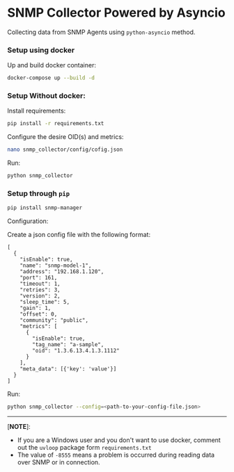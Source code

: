 # SNMP Collector Powered by Asyncio

Collecting data from SNMP Agents using `python-asyncio` method.

### Setup using docker

Up and build docker container:
```bash
docker-compose up --build -d
```

### Setup Without docker:

Install requirements: 

```bash
pip install -r requirements.txt
```

Configure the desire OID(s) and metrics: 

```bash
nano snmp_collector/config/cofig.json
```

Run:

```bash
python snmp_collector
```

### Setup through `pip`

```bash
pip install snmp-manager
```
Configuration:

Create a json config file with the following format:

```
[
  {
    "isEnable": true,
    "name": "snmp-model-1",
    "address": "192.168.1.120",
    "port": 161,
    "timeout": 1,
    "retries": 3,
    "version": 2,
    "sleep_time": 5,
    "gain": 1,
    "offset": 0,
    "community": "public",
    "metrics": [
      {
        "isEnable": true,
        "tag_name": "a-sample",
        "oid": "1.3.6.13.4.1.3.1112"
      }
    ],
    "meta_data": [{'key': 'value'}]
  }
]
``` 

Run:

```bash
python snmp_collector --config=<path-to-your-config-file.json>
```

---
[**NOTE**]:

 - If you are a Windows user and you don't want to use docker, comment out the `uvloop` package form `requirements.txt`
 - The value of `-8555` means a problem is occurred during reading data over SNMP or in connection.
